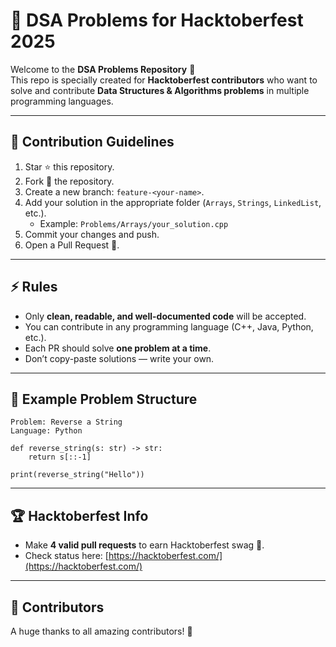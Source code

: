 # 🚀 DSA Problems for Hacktoberfest 2025

Welcome to the **DSA Problems Repository** 🎉  
This repo is specially created for **Hacktoberfest contributors** who want to solve and contribute **Data Structures & Algorithms problems** in multiple programming languages.

---

## 📌 Contribution Guidelines
1. Star ⭐ this repository.
2. Fork 🍴 the repository.
3. Create a new branch: `feature-<your-name>`.
4. Add your solution in the appropriate folder (`Arrays`, `Strings`, `LinkedList`, etc.).
   - Example: `Problems/Arrays/your_solution.cpp`
5. Commit your changes and push.
6. Open a Pull Request 🚀.

---

## ⚡ Rules
- Only **clean, readable, and well-documented code** will be accepted.
- You can contribute in any programming language (C++, Java, Python, etc.).
- Each PR should solve **one problem at a time**.
- Don’t copy-paste solutions — write your own.

---

## 📂 Example Problem Structure
```
Problem: Reverse a String
Language: Python

def reverse_string(s: str) -> str:
    return s[::-1]

print(reverse_string("Hello"))
```

---

## 🏆 Hacktoberfest Info
- Make **4 valid pull requests** to earn Hacktoberfest swag 🎁.
- Check status here: [https://hacktoberfest.com/](https://hacktoberfest.com/)

---

## 🙌 Contributors
A huge thanks to all amazing contributors! 💙
